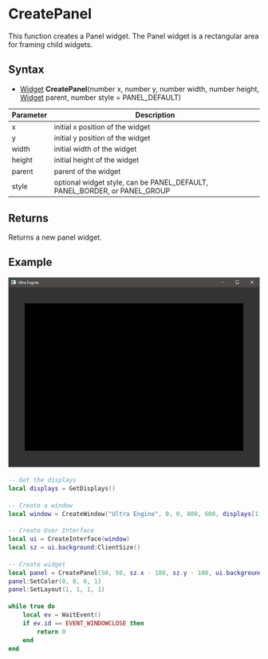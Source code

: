 # CreatePanel

This function creates a Panel widget. The Panel widget is a rectangular area for framing child widgets.

## Syntax

- [Widget](Widget.md) **CreatePanel**(number x, number y, number width, number height, [Widget](Widget.md) parent, number style = PANEL_DEFAULT)

| Parameter | Description |
|---|---|
| x | initial x position of the widget |
| y | initial y position of the widget |
| width | initial width of the widget |
| height | initial height of the widget |
| parent | parent of the widget |
| style | optional widget style, can be PANEL_DEFAULT, PANEL_BORDER, or PANEL_GROUP |

## Returns

Returns a new panel widget.

## Example

![CreatePanel Example](https://github.com/Leadwerks/Documentation/raw/master/Images/CreatePanel.png)

```lua
-- Get the displays
local displays = GetDisplays()

-- Create a window
local window = CreateWindow("Ultra Engine", 0, 0, 800, 600, displays[1], WINDOW_TITLEBAR | WINDOW_RESIZABLE)

-- Create User Interface
local ui = CreateInterface(window)
local sz = ui.background:ClientSize()

-- Create widget
local panel = CreatePanel(50, 50, sz.x - 100, sz.y - 100, ui.background)
panel:SetColor(0, 0, 0, 1)
panel:SetLayout(1, 1, 1, 1)

while true do
    local ev = WaitEvent()
    if ev.id == EVENT_WINDOWCLOSE then
        return 0
    end
end
```
